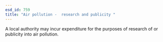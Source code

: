 ```yaml
---
esd_id: 759
title: "Air pollution -  research and publicity "
---
```


A local authority may incur expenditure for the purposes of research of or publicity into air pollution.

